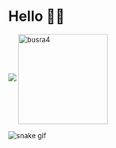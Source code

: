 # Hello 👋🏻

<img src="https://github-readme-stats.vercel.app/api?username=busra4&&show_icons=true&title_color=ffffff&icon_color=ffffff&text_color=ffffff&bg_color=40,240046,5a189a">
 <img height="180em" align="center" src="https://github-readme-stats.vercel.app/api/top-langs?username=busra4&show_icons=true&locale=en&layout=compact&langs_count=8&theme=dark" alt="busra4"/>
	</a>


![snake gif](https://github.com/busra4/busra4/blob/output/github-contribution-grid-snake.svg#gh-dark-mode-only)
